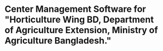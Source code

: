 # Center Management Software for "Horticulture Wing BD, Department of Agriculture Extension, Ministry of Agriculture Bangladesh."
